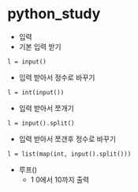 # python_study

* 입력
 * 기본 입력 받기
  ```
  l = input()
  ```

 * 입력 받아서 정수로 바꾸기
  ```
  l = int(input())
  ```

 * 입력 받아서 쪼개기
  ```
  l = input().split()
  ```

 * 입력 받아서 쪼갠후 정수로 바꾸기
  ```
  l = list(map(int, input().split()))
  ```

* 루프()
  * 1 0에서 10까지 출력
  ```

